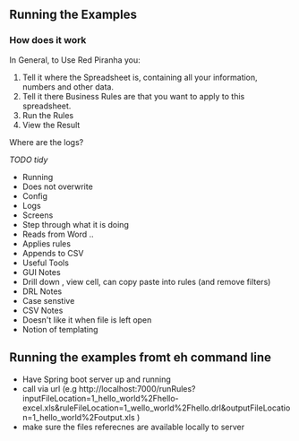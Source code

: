 ## Running the Examples
### How does it work



In General, to Use Red Piranha you:

  1. Tell it where the Spreadsheet is, containing all your information, numbers and other data.
  1. Tell it there Business Rules are that you want to apply to this spreadsheet.
  1. Run the Rules
  1. View the Result

Where are the logs?

  
_TODO tidy_
* Running
* Does not overwrite
* Config
* Logs
* Screens
* Step through what it is doing
* Reads from Word ..
* Applies rules
* Appends to CSV
* Useful Tools
* GUI Notes
* Drill down , view cell, can copy paste into rules (and remove filters)
* DRL Notes
* Case senstive
* CSV Notes
* Doesn't like it when file is left open
* Notion of templating


## Running the examples fromt eh command line

* Have Spring boot server up and running
* call via url (e.g http://localhost:7000/runRules?inputFileLocation=1_hello_world%2Fhello-excel.xls&ruleFileLocation=1_wello_world%2Fhello.drl&outputFileLocation=1_hello_world%2Foutput.xls )
* make sure the files referecnes are available locally to server